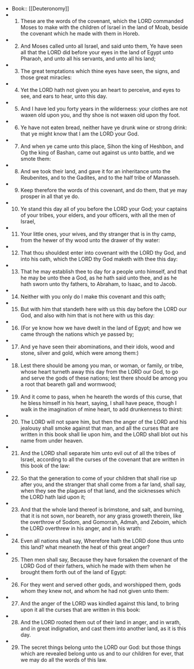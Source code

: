 - Book:: [[Deuteronomy]]
- 1. These are the words of the covenant, which the LORD commanded Moses to make with the children of Israel in the land of Moab, beside the covenant which he made with them in Horeb.
- 2. And Moses called unto all Israel, and said unto them, Ye have seen all that the LORD did before your eyes in the land of Egypt unto Pharaoh, and unto all his servants, and unto all his land;
- 3. The great temptations which thine eyes have seen, the signs, and those great miracles:
- 4. Yet the LORD hath not given you an heart to perceive, and eyes to see, and ears to hear, unto this day.
- 5. And I have led you forty years in the wilderness: your clothes are not waxen old upon you, and thy shoe is not waxen old upon thy foot.
- 6. Ye have not eaten bread, neither have ye drunk wine or strong drink: that ye might know that I am the LORD your God.
- 7. And when ye came unto this place, Sihon the king of Heshbon, and Og the king of Bashan, came out against us unto battle, and we smote them:
- 8. And we took their land, and gave it for an inheritance unto the Reubenites, and to the Gadites, and to the half tribe of Manasseh.
- 9. Keep therefore the words of this covenant, and do them, that ye may prosper in all that ye do.
- 10. Ye stand this day all of you before the LORD your God; your captains of your tribes, your elders, and your officers, with all the men of Israel,
- 11. Your little ones, your wives, and thy stranger that is in thy camp, from the hewer of thy wood unto the drawer of thy water:
- 12. That thou shouldest enter into covenant with the LORD thy God, and into his oath, which the LORD thy God maketh with thee this day:
- 13. That he may establish thee to day for a people unto himself, and that he may be unto thee a God, as he hath said unto thee, and as he hath sworn unto thy fathers, to Abraham, to Isaac, and to Jacob.
- 14. Neither with you only do I make this covenant and this oath;
- 15. But with him that standeth here with us this day before the LORD our God, and also with him that is not here with us this day:
- 16. (For ye know how we have dwelt in the land of Egypt; and how we came through the nations which ye passed by;
- 17. And ye have seen their abominations, and their idols, wood and stone, silver and gold, which were among them:)
- 18. Lest there should be among you man, or woman, or family, or tribe, whose heart turneth away this day from the LORD our God, to go and serve the gods of these nations; lest there should be among you a root that beareth gall and wormwood;
- 19. And it come to pass, when he heareth the words of this curse, that he bless himself in his heart, saying, I shall have peace, though I walk in the imagination of mine heart, to add drunkenness to thirst:
- 20. The LORD will not spare him, but then the anger of the LORD and his jealousy shall smoke against that man, and all the curses that are written in this book shall lie upon him, and the LORD shall blot out his name from under heaven.
- 21. And the LORD shall separate him unto evil out of all the tribes of Israel, according to all the curses of the covenant that are written in this book of the law:
- 22. So that the generation to come of your children that shall rise up after you, and the stranger that shall come from a far land, shall say, when they see the plagues of that land, and the sicknesses which the LORD hath laid upon it;
- 23. And that the whole land thereof is brimstone, and salt, and burning, that it is not sown, nor beareth, nor any grass groweth therein, like the overthrow of Sodom, and Gomorrah, Admah, and Zeboim, which the LORD overthrew in his anger, and in his wrath:
- 24. Even all nations shall say, Wherefore hath the LORD done thus unto this land? what meaneth the heat of this great anger?
- 25. Then men shall say, Because they have forsaken the covenant of the LORD God of their fathers, which he made with them when he brought them forth out of the land of Egypt:
- 26. For they went and served other gods, and worshipped them, gods whom they knew not, and whom he had not given unto them:
- 27. And the anger of the LORD was kindled against this land, to bring upon it all the curses that are written in this book:
- 28. And the LORD rooted them out of their land in anger, and in wrath, and in great indignation, and cast them into another land, as it is this day.
- 29. The secret things belong unto the LORD our God: but those things which are revealed belong unto us and to our children for ever, that we may do all the words of this law.
